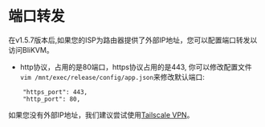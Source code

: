 # **端口转发**

在v1.5.7版本后,如果您的ISP为路由器提供了外部IP地址，您可以配置端口转发以访问BliKVM。

* http协议，占用的是80端口，https协议占用的是443, 你可以修改配置文件`vim /mnt/exec/release/config/app.json`来修改默认端口:
```
    "https_port": 443,
    "http_port": 80,
```

如果您没有外部IP地址，我们建议尝试使用[Tailscale VPN](./tailscale.md)。
